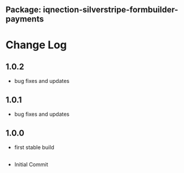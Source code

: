 ## Package: iqnection-silverstripe-formbuilder-payments
# Change Log

## 1.0.2
- bug fixes and updates

## 1.0.1
- bug fixes and updates

## 1.0.0
- first stable build

##
- Initial Commit